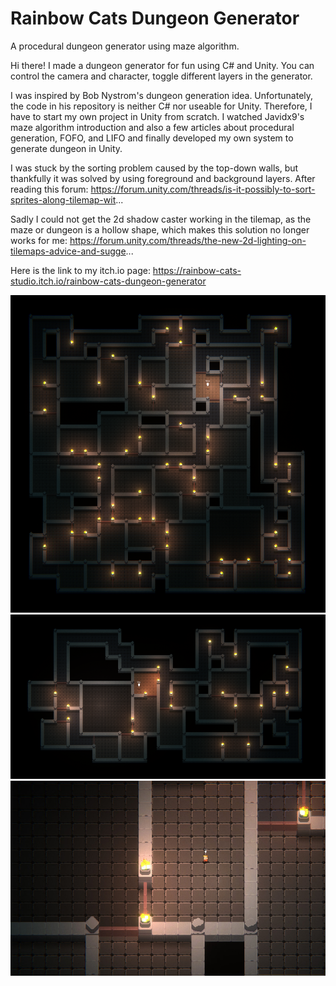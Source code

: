 # Rainbow Cats Dungeon Generator
A procedural dungeon generator using maze algorithm.

Hi there!
I made a dungeon generator for fun using C# and Unity. You can control the camera and character, toggle different layers in the generator.

I was inspired by Bob Nystrom's dungeon generation idea. Unfortunately, the code in his repository is neither C# nor useable for Unity. Therefore, I have to start my own project in Unity from scratch. I watched Javidx9's maze algorithm introduction and also a few articles about procedural generation, FOFO, and LIFO and finally developed my own system to generate dungeon in Unity.

I was stuck by the sorting problem caused by the top-down walls, but thankfully it was solved by using foreground and background layers. After reading this forum: https://forum.unity.com/threads/is-it-possibly-to-sort-sprites-along-tilemap-wit...

Sadly I could not get the 2d shadow caster working in the tilemap, as the maze or dungeon is a hollow shape, which makes this solution no longer works for me: https://forum.unity.com/threads/the-new-2d-lighting-on-tilemaps-advice-and-sugge...

Here is the link to my itch.io page:
https://rainbow-cats-studio.itch.io/rainbow-cats-dungeon-generator

![Image](https://github.com/UxxHans/Rainbow-Cats-Dungeon-Generator/blob/main/Pictures/1.png)
![Image](https://github.com/UxxHans/Rainbow-Cats-Dungeon-Generator/blob/main/Pictures/2.png)
![Image](https://github.com/UxxHans/Rainbow-Cats-Dungeon-Generator/blob/main/Pictures/3.jpg)
